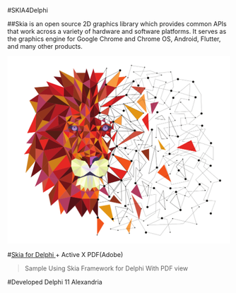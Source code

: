 #SKIA4Delphi

##Skia is an open source 2D graphics library which provides common APIs that work across a variety of hardware and software platforms. It serves as the graphics engine for Google Chrome and Chrome OS, Android, Flutter, and many other products.


![alt](src/lion.svg)

#[Skia for Delphi ](https://www.skia4delphi.org/) +  Active X PDF(Adobe)



> Sample Using Skia Framework for Delphi With PDF view

#Developed Delphi 11 Alexandria 
